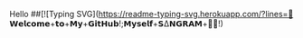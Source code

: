 Hello
##[![Typing SVG](https://readme-typing-svg.herokuapp.com/?lines=👋 𝗪𝗲𝗹𝗰𝗼𝗺𝗲+𝘁𝗼+𝗠𝘆+𝗚𝗶𝘁𝗛𝘂𝗯!;𝗠𝘆𝘀𝗲𝗹𝗳+𝗦∆𝗡𝗚𝗥𝗔𝗠+🧑‍💻!)
</p>
